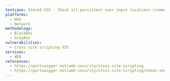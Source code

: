 ```yaml
---
testcase: Stored XSS - Check all persistent user input locations (comments, profiles, messages, chat, etc.) for storage and subsequent display of injected scripts—save a harmless payload and reload/examine the target page as another user. Web (HTTP/HTTPS) service
platforms: 
  - Web
  - Network
methodology: 
  - BlackBox
  - GreyBox
vulnerabilities:
  - Cross site scripting XSS
services:
  - WEB
references:
  - https://portswigger.net/web-security/cross-site-scripting
  - https://portswigger.net/web-security/cross-site-scripting/cheat-sheet
---
```

